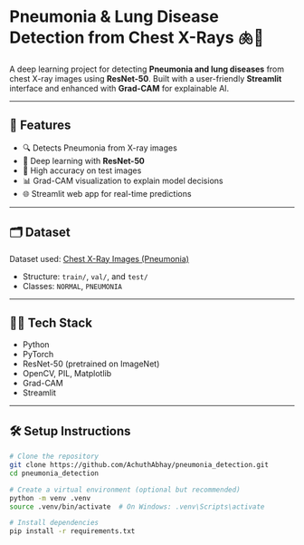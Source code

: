 # Pneumonia & Lung Disease Detection from Chest X-Rays 🫁🩻

A deep learning project for detecting **Pneumonia and lung diseases** from chest X-ray images using **ResNet-50**. Built with a user-friendly **Streamlit** interface and enhanced with **Grad-CAM** for explainable AI.

---

## 🚀 Features

- 🔍 Detects Pneumonia from X-ray images
- 🧠 Deep learning with **ResNet-50**
- 🎯 High accuracy on test images
- 📊 Grad-CAM visualization to explain model decisions
- 🌐 Streamlit web app for real-time predictions

---

## 🗂️ Dataset

Dataset used: [Chest X-Ray Images (Pneumonia)](https://www.kaggle.com/paultimothymooney/chest-xray-pneumonia)

- Structure: `train/`, `val/`, and `test/`
- Classes: `NORMAL`, `PNEUMONIA`

---

## 🧑‍💻 Tech Stack

- Python
- PyTorch
- ResNet-50 (pretrained on ImageNet)
- OpenCV, PIL, Matplotlib
- Grad-CAM
- Streamlit

---

## 🛠️ Setup Instructions

```bash
# Clone the repository
git clone https://github.com/AchuthAbhay/pneumonia_detection.git
cd pneumonia_detection

# Create a virtual environment (optional but recommended)
python -m venv .venv
source .venv/bin/activate  # On Windows: .venv\Scripts\activate

# Install dependencies
pip install -r requirements.txt
